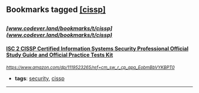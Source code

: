 ## Bookmarks tagged [[cissp]](https://www.codever.land/search?q=[cissp])

_<sup><sup>[www.codever.land/bookmarks/t/cissp](www.codever.land/bookmarks/t/cissp)</sup></sup>_
---
#### [ISC 2 CISSP Certified Information Systems Security Professional Official Study Guide and Official Practice Tests Kit](https://www.amazon.com/dp/1119523265/ref=cm_sw_r_cp_apa_EobmBbVYKBPT0)
_<sup>https://www.amazon.com/dp/1119523265/ref=cm_sw_r_cp_apa_EobmBbVYKBPT0</sup>_

* **tags**: [security](../tagged/security.md), [cissp](../tagged/cissp.md)
---
